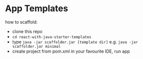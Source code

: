 # App Templates

how to scaffold:

* clone this repo
* `cd react-with-java-starter-templates`
* type `java -jar scaffolder.jar [template dir]` e.g. `java -jar scaffolder.jar minimal`
* create project from pom.xml in your favourite IDE, run app 
